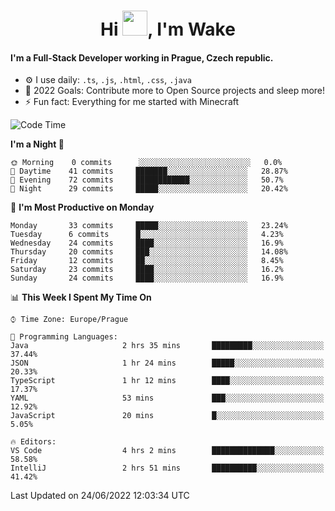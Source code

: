 <h1 align="center">Hi <img src="https://raw.githubusercontent.com/MrWakeCZ/MrWakeCZ/master/Hi.gif" width="40px" />, I'm Wake</h1>

#### I'm a Full-Stack Developer working in Prague, Czech republic.
- ⚙️ I use daily: `.ts`, `.js`, `.html`, `.css`, `.java`
- 🥅 2022 Goals: Contribute more to Open Source projects and sleep more!
- ⚡ Fun fact: Everything for me started with Minecraft

<!--START_SECTION:waka-->
![Code Time](http://img.shields.io/badge/Code%20Time-2%2C504%20hrs%205%20mins-blue)

**I'm a Night 🦉** 

```text
🌞 Morning    0 commits      ░░░░░░░░░░░░░░░░░░░░░░░░░   0.0% 
🌆 Daytime    41 commits     ███████░░░░░░░░░░░░░░░░░░   28.87% 
🌃 Evening    72 commits     ████████████░░░░░░░░░░░░░   50.7% 
🌙 Night      29 commits     █████░░░░░░░░░░░░░░░░░░░░   20.42%

```
📅 **I'm Most Productive on Monday** 

```text
Monday       33 commits     █████░░░░░░░░░░░░░░░░░░░░   23.24% 
Tuesday      6 commits      █░░░░░░░░░░░░░░░░░░░░░░░░   4.23% 
Wednesday    24 commits     ████░░░░░░░░░░░░░░░░░░░░░   16.9% 
Thursday     20 commits     ███░░░░░░░░░░░░░░░░░░░░░░   14.08% 
Friday       12 commits     ██░░░░░░░░░░░░░░░░░░░░░░░   8.45% 
Saturday     23 commits     ████░░░░░░░░░░░░░░░░░░░░░   16.2% 
Sunday       24 commits     ████░░░░░░░░░░░░░░░░░░░░░   16.9%

```


📊 **This Week I Spent My Time On** 

```text
⌚︎ Time Zone: Europe/Prague

💬 Programming Languages: 
Java                     2 hrs 35 mins       █████████░░░░░░░░░░░░░░░░   37.44% 
JSON                     1 hr 24 mins        █████░░░░░░░░░░░░░░░░░░░░   20.33% 
TypeScript               1 hr 12 mins        ████░░░░░░░░░░░░░░░░░░░░░   17.37% 
YAML                     53 mins             ███░░░░░░░░░░░░░░░░░░░░░░   12.92% 
JavaScript               20 mins             █░░░░░░░░░░░░░░░░░░░░░░░░   5.05%

🔥 Editors: 
VS Code                  4 hrs 2 mins        ██████████████░░░░░░░░░░░   58.58% 
IntelliJ                 2 hrs 51 mins       ██████████░░░░░░░░░░░░░░░   41.42%

```


 Last Updated on 24/06/2022 12:03:34 UTC
<!--END_SECTION:waka-->
